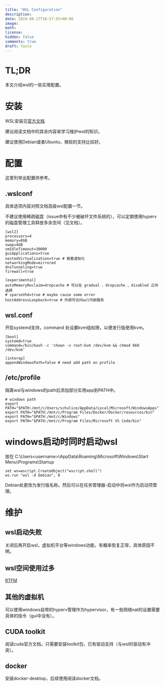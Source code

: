 ```yaml
---
title: "WSL Configuration"
description: 
date: 2024-08-17T16:57:55+08:00
image: 
math: 
license: 
hidden: false
comments: true
draft: fasle
---
```


# TL;DR

本文介绍wsl的一些实用配置。

# 安装

WSL安装见[官方文档](https://learn.microsoft.com/zh-cn/windows/wsl/)

建议阅读文档中的其余内容来学习维护wsl的知识。

建议使用Debian或者Ubuntu，微软的支持比较好。

# 配置

这里列举出配置供参考。

## .wslconf

具体选项内容对照文档高级wsl配置一节。

不建议使用稀疏磁盘（issue中有不少被破坏文件系统的），可以定期使用hyperv的磁盘管理工具释放多余空间（见文档）。

```
[wsl2]
processors=4
memory=8GB
swap=4GB
vmIdleTimeout=30000
guiApplications=true
nestedVirtualization=true # 嵌套虚拟化
networkingMode=mirrored
dnsTunneling=true
firewall=true

[experimental]
autoMemoryReclaim=dropcache # 可以在 gradual 、dropcache 、disabled 之间选择
# sparseVhd=true # maybe cause some error
hostAddressLoopback=true # 外部可访问wsl内部服务
```

## wsl.conf

开启systemd支持，command 处设置kvm组权限，以便发行版使用kvm。

```
[boot]
systemd=true
command=/bin/bash -c 'chown -v root:kvm /dev/kvm && chmod 660 /dev/kvm'

[interop]
appendWindowsPath=false # need add path on profile
```

## /etc/profile

隔离wsl与windows的path后添加部分实用app到PATH中。

```
# windows path
export PATH="$PATH:/mnt/c/Users/schulice/AppData/Local/Microsoft/WindowsApps"
export PATH="$PATH:/mnt/c/Program Files/Docker/Docker/resources/bin"
export PATH="$PATH:/mnt/c/Windows"
export PATH="$PATH:/mnt/c/Program Files/Microsoft VS Code/bin"
```

# windows启动时同时启动wsl

放在 C:\Users\<username>\AppData\Roaming\Microsoft\Windows\Start Menu\Programs\Startup

```
set ws=wscript.CreateObject("wscript.shell")
ws.run "wsl -d Debian", 0
```

Debian处更改为发行版名称。然后可以在任务管理器-启动中将wsl作为启动项管理。

# 维护

## wsl启动失败

关闭后再开启wsl，虚拟机平台等windows功能，有概率恢复正常，具体原因不明。

## wsl空间使用过多

[RTFM](https://learn.microsoft.com/zh-cn/windows/wsl/disk-space)

## 其他的虚拟机

可以使用windows自带的hyperv管理作为hypervisor，有一些网络nat的设置需要具体的指令（gui中没有）。

## CUDA toolkit

阅读cuda官方文档。只需要安装toolkit包，已有驱动支持（与wsl的驱动有冲突）。


## docker

安装docker-desktop，后续使用阅读docker文档。